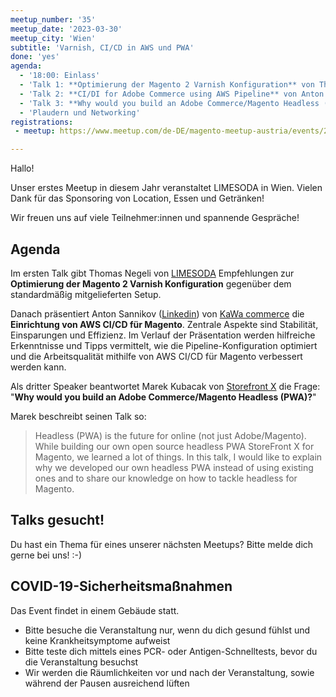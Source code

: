 ```yaml
---
meetup_number: '35'
meetup_date: '2023-03-30'
meetup_city: 'Wien'
subtitle: 'Varnish, CI/CD in AWS und PWA'
done: 'yes'
agenda:
  - '18:00: Einlass'
  - 'Talk 1: **Optimierung der Magento 2 Varnish Konfiguration** von Thomas Negeli'
  - 'Talk 2: **CI/DI for Adobe Commerce using AWS Pipeline** von Anton Sannikov'
  - 'Talk 3: **Why would you build an Adobe Commerce/Magento Headless (PWA)?** von Marek Kubacak'
  - 'Plaudern und Networking'
registrations:
 - meetup: https://www.meetup.com/de-DE/magento-meetup-austria/events/291905661/

---
```


Hallo!

Unser erstes Meetup in diesem Jahr veranstaltet LIMESODA in Wien. Vielen Dank für das Sponsoring von
Location, Essen und Getränken!

Wir freuen uns auf viele Teilnehmer:innen und spannende Gespräche!

## Agenda

Im ersten Talk gibt Thomas Negeli von [LIMESODA](https://www.limesoda.com/e-commerce/agentur) Empfehlungen zur
**Optimierung der Magento 2 Varnish Konfiguration** gegenüber dem standardmäßig mitgelieferten Setup.

Danach präsentiert Anton Sannikov ([Linkedin](https://www.linkedin.com/in/anton-sannikov/)) von
[KaWa commerce](https://www.kawa-commerce.com/) die **Einrichtung von AWS CI/CD für Magento**. Zentrale Aspekte sind
Stabilität, Einsparungen und Effizienz. Im Verlauf der Präsentation werden hilfreiche Erkenntnisse und Tipps vermittelt,
wie die Pipeline-Konfiguration optimiert und die Arbeitsqualität mithilfe von AWS CI/CD für Magento verbessert werden
kann.

Als dritter Speaker beantwortet Marek Kubacak von [Storefront X](https://www.storefrontx.io/) die Frage: "**Why would
you build an Adobe Commerce/Magento Headless (PWA)?**"

Marek beschreibt seinen Talk so:

> Headless (PWA) is the future for online (not just Adobe/Magento). While building our own open source headless PWA
> StoreFront X for Magento, we learned a lot of things. In this talk, I would like to explain why we developed our own
> headless PWA instead of using existing ones and to share our knowledge on how to tackle headless for Magento.

## Talks gesucht!

Du hast ein Thema für eines unserer nächsten Meetups? Bitte melde dich gerne bei uns! :-)

## COVID-19-Sicherheitsmaßnahmen

Das Event findet in einem Gebäude statt.

- Bitte besuche die Veranstaltung nur, wenn du dich gesund fühlst und keine Krankheitsymptome aufweist
- Bitte teste dich mittels eines PCR- oder Antigen-Schnelltests, bevor du die Veranstaltung besuchst
- Wir werden die Räumlichkeiten vor und nach der Veranstaltung, sowie während der Pausen ausreichend lüften
